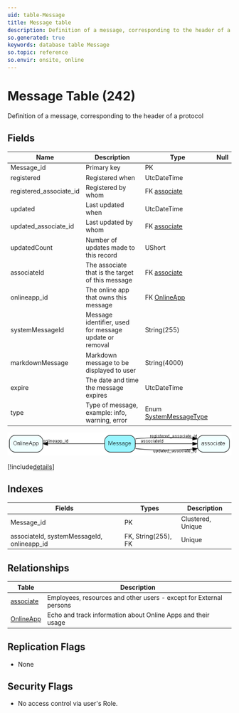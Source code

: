 ```yaml
---
uid: table-Message
title: Message table
description: Definition of a message, corresponding to the header of a protocol
so.generated: true
keywords: database table Message
so.topic: reference
so.envir: onsite, online
---
```


# Message Table (242)

Definition of a message, corresponding to the header of a protocol

## Fields

| Name | Description | Type | Null |
|------|-------------|------|:----:|
|Message\_id|Primary key|PK| |
|registered|Registered when|UtcDateTime| |
|registered\_associate\_id|Registered by whom|FK [associate](associate.md)| |
|updated|Last updated when|UtcDateTime| |
|updated\_associate\_id|Last updated by whom|FK [associate](associate.md)| |
|updatedCount|Number of updates made to this record|UShort| |
|associateId|The associate that is the target of this message|FK [associate](associate.md)| |
|onlineapp\_id|The online app that owns this message|FK [OnlineApp](onlineapp.md)| |
|systemMessageId|Message identifier, used for message update or removal|String(255)| |
|markdownMessage|Markdown message to be displayed to user|String(4000)| |
|expire|The date and time the message expires|UtcDateTime| |
|type|Type of message, example: info, warning, error|Enum [SystemMessageType](enums/systemmessagetype.md)| |


![Message table relationship diagram](./media/Message.png)

[!include[details](./includes/message.md)]

## Indexes

| Fields | Types | Description |
|--------|-------|-------------|
|Message\_id |PK |Clustered, Unique |
|associateId, systemMessageId, onlineapp\_id |FK, String(255), FK |Unique |

## Relationships

| Table|  Description |
|------|-------------|
|[associate](associate.md)  |Employees, resources and other users - except for External persons |
|[OnlineApp](onlineapp.md)  |Echo and track information about Online Apps and their usage |


## Replication Flags

* None

## Security Flags

* No access control via user's Role.

